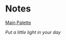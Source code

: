 # Notes

[Main Palette](https://colorhunt.co/palette/495c837a86b6a8a4cec8b6e2)

_Put a little light in your day_
